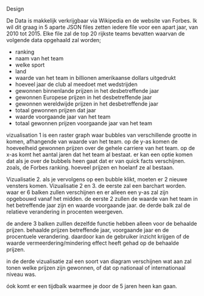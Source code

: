 Design

De Data is makkelijk verkrijgbaar via Wikipedia en de website van Forbes. Ik wil dit graag in 5 aparte JSON files zetten iedere file voor een apart jaar, van 2010 tot 2015. Elke file zal de top 20 rijkste teams  bevatten waarvan de volgende data opgehaald zal worden; 
- ranking
- naam van het team
- welke sport
- land 
- waarde van het team in billionen amerikaanse dollars uitgedrukt
- hoeveel jaar de club al meedoet met wedstrijden 
- gewonnen binnenlande prijzen in het desbetreffende jaar
- gewonnen Europese prijzen in het desbetreffende jaar
- gewonnen wereldwijde prijzen in het desbetreffende jaar
- totaal gewonnen prijzen dat jaar
- waarde voorgaande jaar van het team
- totaal gewonnen prijzen voorgaande jaar van het team

vizualisation 1 is een raster graph waar bubbles van verschillende
grootte in komen, afhangende van waarde van het team.
op de y-as komen de hoeveelheid gewonnen prijzen over de gehele carriere van het team.
op de x-as komt het aantal jaren dat het team al bestaat.
er kan een optie komen dat als je over de bubbels heen gaat dat er van quick facts verschijnen. zoals, de Forbes ranking. hoeveel prijzen en hoelanf ze al bestaan.

Vizualisatie 2.
als je vervolgens op een bubble klikt, moeten er 2 nieuwe vensters komen. Vizualisatie 2 en 3. 
de eerste  zal een barchart worden. waar er 6 balken zullen verschijnen en er alleen een y-as zal zijn opgebouwd vanaf het midden. 
de eerste 2 zullen de waarde van het team in het betreffende jaar zijn en waarde voorgaande jaar. de derde balk zal de relatieve verandering in procenten weergeven. 

de andere 3 balken zulllen dezelfde functie hebben alleen voor de behaalde prijzen. behaalde prijzen betreffende jaar, voorgaande jaar en de procentuele verandering.
daardoor kan de gebruiker inzicht krijgen of de waarde vermeerdering/mindering effect heeft gehad op de behaalde prijzen. 

in de derde vizualisatie zal een soort van diagram verschijnen wat aan zal tonen welke prijzen zijn gewonnen, of dat op nationaal of internationaal niveau was. 

óok komt er een tijdbalk waarmee je door de 5 jaren heen kan gaan. 
